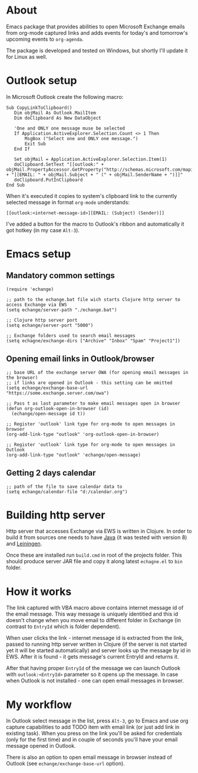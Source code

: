 
# About

Emacs package that provides abilities to open Microsoft Exchange emails from org-mode captured links and adds events for today's and tomorrow's upcoming events to `org-agenda`.

The package is developed and tested on Windows, but shortly I'll update it for Linux as well.

# Outlook setup

In Microsoft Outlook create the following macro:

```vba
Sub CopyLinkToClipboard()
   Dim objMail As Outlook.MailItem
   Dim doClipboard As New DataObject

   'One and ONLY one message muse be selected
   If Application.ActiveExplorer.Selection.Count <> 1 Then
       MsgBox ("Select one and ONLY one message.")
       Exit Sub
   End If

   Set objMail = Application.ActiveExplorer.Selection.Item(1)
   doClipboard.SetText "[[outlook:" + objMail.PropertyAccessor.GetProperty("http://schemas.microsoft.com/mapi/proptag/0x1035001F") + "][EMAIL: " + objMail.Subject + " (" + objMail.SenderName + ")]]"
   doClipboard.PutInClipboard
End Sub
```

When it's executed it copies to system's clipboard link to the currently selected message in format `org-mode` understands:

```
[[outlook:<internet-message-id>][EMAIL: (Subject) (Sender)]]
```

I've added a button for the macro to Outlook's ribbon and automatically it got hotkey (in my case `Alt-3`).

# Emacs setup

## Mandatory common settings

```elisp
(require 'echange)

;; path to the echange.bat file wich starts Clojure http server to access Exchange via EWS
(setq echange/server-path "./echange.bat")

;; Clojure http server port
(setq echange/server-port "5000")

;; Exchange folders used to search email messages
(setq echagne/exchange-dirs ["Archive" "Inbox" "Spam" "Project1"])
```

## Opening email links in Outlook/browser

```elisp
;; base URL of the exchange server OWA (for opening email messages in the browser)
;; if links are opened in Outlook - this setting can be omitted
(setq echange/exchange-base-url "https://some.exchange.server.com/owa")

;; Pass t as last parameter to make email messages open in browser
(defun org-outlook-open-in-browser (id)
  (echange/open-message id t))

;; Register 'outlook' link type for org-mode to open messages in browser
(org-add-link-type "outlook" 'org-outlook-open-in-browser)

;; Register 'outlook' link type for org-mode to open messages in Outlook
(org-add-link-type "outlook" 'echange/open-message)
```

## Getting 2 days calendar

```elisp
;; path of the file to save calendar data to
(setq echange/calendar-file "d:/calendar.org")
```

# Building http server

Http server that accesses Exchange via EWS is written in Clojure. In order to build it from sources one needs to have [Java](http://www.oracle.com/technetwork/java/javase/downloads/index.html) (it was tested with version 8) and [Leiningen](https://leiningen.org/).

Once these are installed run `build.cmd` in root of the projects folder. This should produce server JAR file and copy it along latest `echagne.el` to `bin` folder.

# How it works

The link captured with VBA macro above contains internet message id of the email message. This way message is uniquely identitied and this id doesn't change when you move email to different folder in Exchange (in contrast to `EntryId` which is folder dependent).

When user clicks the link - internet message id is extracted from the link, passed to running http server written in Clojure (if the server is not started yet it will be started automatically) and server looks up the message by id in EWS. After it is found - it gets message's current EntryId and returns it.

After that having proper `EntryId` of the message we can launch Outlook with `outlook:<EntryId>` parameter so it opens up the message. In case when Outlook is not installed - one can open email messages in browser.

# My workflow

In Outlook select message in the list, press `Alt-3`, go to Emacs and use org capture capabilities to add TODO item with email link (or just add link in existing task). When you press on the link you'll be asked for credentials (only for the first time) and in couple of seconds you'll have your email message opened in Outlook.

There is also an option to open email message in browser instead of Outlook (see `echange/exchange-base-url` option).
